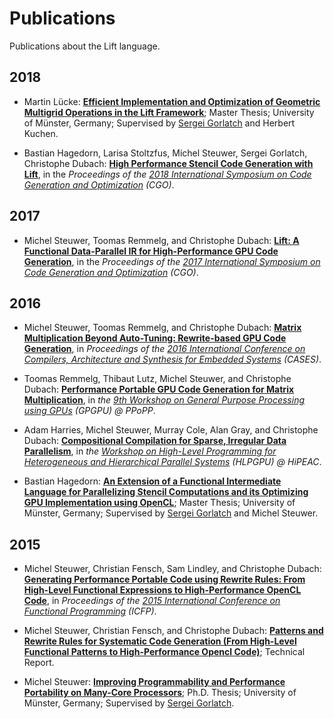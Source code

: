 # Publications

Publications about the Lift language.

## 2018

- Martin Lücke:
 [**Efficient Implementation and Optimization of Geometric Multigrid Operations in the Lift Framework**](http://www.lift-project.org/publications/2018/luecke18masterthesis.pdf); Master Thesis; University of Münster, Germany; Supervised by  [Sergei Gorlatch](http://www.uni-muenster.de/PVS/mitarbeiter/gorlatch.html) and Herbert Kuchen.

- Bastian Hagedorn, Larisa Stoltzfus, Michel Steuwer, Sergei Gorlatch, Christophe Dubach:
  [**High Performance Stencil Code Generation with Lift**](http://www.lift-project.org/publications/2018/hagedorn18Stencils.pdf), in the *Proceedings of the [2018 International Symposium on Code Generation and Optimization](http://www.cgo.org) (CGO)*.

## 2017

- Michel Steuwer, Toomas Remmelg, and Christophe Dubach:
  [**Lift: A Functional Data-Parallel IR for High-Performance GPU Code Generation**](http://www.lift-project.org/publications/2017/steuwer17LiftIR.pdf), in the *Proceedings of the [2017 International Symposium on Code Generation and Optimization](http://www.cgo.org) (CGO)*.

## 2016

- Michel Steuwer, Toomas Remmelg, and Christophe Dubach:
  [**Matrix Multiplication Beyond Auto-Tuning: Rewrite-based GPU Code Generation**](http://www.lift-project.org/publications/2016/steuwer16beyondAutoTuning.pdf), in *Proceedings of the [2016 International Conference on Compilers, Architecture and Synthesis for Embedded Systems](http://www.esweek.org/cases/about) (CASES)*.

- Toomas Remmelg, Thibaut Lutz, Michel Steuwer, and Christophe Dubach:
  [**Performance Portable GPU Code Generation for Matrix Multiplication**](http://www.lift-project.org/publications/2016/remmelg16perfport.pdf), in *the [9th Workshop on General Purpose Processing using GPUs](http://conf.researchr.org/track/PPoPP-2016/GPGPU-2016-papers) (GPGPU) @ PPoPP*.

- Adam Harries, Michel Steuwer, Murray Cole, Alan Gray, and Christophe Dubach:
  [**Compositional Compilation for Sparse, Irregular Data Parallelism**](http://www.lift-project.org/publications/2016/harries16sparse.pdf), in *the [Workshop on High-Level Programming for Heterogeneous and Hierarchical Parallel Systems](https://sites.google.com/site/hlpgpu2016/) (HLPGPU) @ HiPEAC*.

- Bastian Hagedorn:
 [**An Extension of a Functional Intermediate Language for Parallelizing Stencil Computations and its Optimizing GPU Implementation using OpenCL**](http://www.lift-project.org/publications/2016/hagedorn16masterthesis.pdf); Master Thesis; University of Münster, Germany; Supervised by  [Sergei Gorlatch](http://www.uni-muenster.de/PVS/mitarbeiter/gorlatch.html) and Michel Steuwer.

## 2015

- Michel Steuwer, Christian Fensch, Sam Lindley, and Christophe Dubach:
  [**Generating Performance Portable Code using Rewrite Rules: From High-Level Functional Expressions to High-Performance OpenCL Code**](http://www.lift-project.org/publications/2015/steuwer15generating.pdf), in *Proceedings of the [2015 International Conference on Functional Programming](http://www.icfpconference.org/icfp2015/index.html) (ICFP)*.

- Michel Steuwer, Christian Fensch, and Christophe Dubach:
  [**Patterns and Rewrite Rules for Systematic Code Generation (From High-Level Functional Patterns to High-Performance Opencl Code)**](http://www.lift-project.org/publications/2015/steuwer15arxiv.pdf); Technical Report.

- Michel Steuwer:
  [**Improving Programmability and Performance Portability on Many-Core Processors**](http://www.lift-project.org/publications/2015/steuwer15phdthesis.pdf); Ph.D. Thesis; University of Münster, Germany; Supervised by [Sergei Gorlatch](http://www.uni-muenster.de/PVS/mitarbeiter/gorlatch.html).
